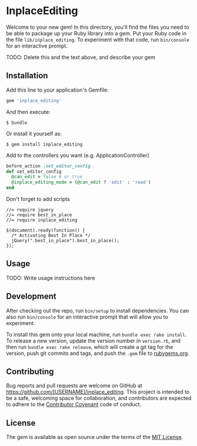 # InplaceEditing

Welcome to your new gem! In this directory, you'll find the files you need to be able to package up your Ruby library into a gem. Put your Ruby code in the file `lib/inplace_editing`. To experiment with that code, run `bin/console` for an interactive prompt.

TODO: Delete this and the text above, and describe your gem

## Installation

Add this line to your application's Gemfile:

```ruby
gem 'inplace_editing'
```

And then execute:

    $ bundle

Or install it yourself as:

    $ gem install inplace_editing

Add to the controllers you want (e.g. ApplicationController)
```ruby
before_action :set_editor_config
def set_editor_config
  @can_edit = false # or true
  @inplace_editing_mode = (@can_edit ? 'edit' : 'read')
end
```

Don't forget to add scripts

    //= require jquery
    //= require best_in_place
    //= require inplace_editing

    $(document).ready(function() {
      /* Activating Best In Place */
      jQuery(".best_in_place").best_in_place();
    });

## Usage

TODO: Write usage instructions here

## Development

After checking out the repo, run `bin/setup` to install dependencies. You can also run `bin/console` for an interactive prompt that will allow you to experiment.

To install this gem onto your local machine, run `bundle exec rake install`. To release a new version, update the version number in `version.rb`, and then run `bundle exec rake release`, which will create a git tag for the version, push git commits and tags, and push the `.gem` file to [rubygems.org](https://rubygems.org).

## Contributing

Bug reports and pull requests are welcome on GitHub at https://github.com/[USERNAME]/inplace_editing. This project is intended to be a safe, welcoming space for collaboration, and contributors are expected to adhere to the [Contributor Covenant](http://contributor-covenant.org) code of conduct.


## License

The gem is available as open source under the terms of the [MIT License](http://opensource.org/licenses/MIT).

